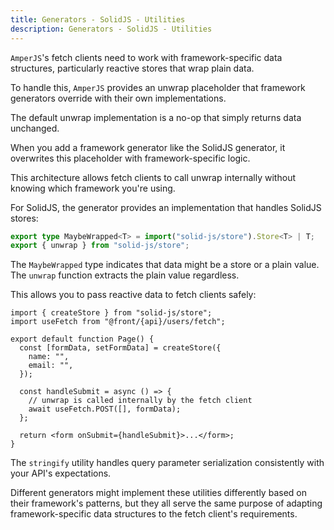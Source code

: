 ```yaml
---
title: Generators - SolidJS - Utilities
description: Generators - SolidJS - Utilities
---
```


`AmperJS`'s fetch clients need to work with framework-specific data structures,
particularly reactive stores that wrap plain data.

To handle this, `AmperJS` provides an unwrap placeholder
that framework generators override with their own implementations.

The default unwrap implementation is a no-op that simply returns data unchanged.

When you add a framework generator like the SolidJS generator,
it overwrites this placeholder with framework-specific logic.

This architecture allows fetch clients to call unwrap internally
without knowing which framework you're using.

For SolidJS, the generator provides an implementation that handles SolidJS stores:

```ts [lib/@front/{fetch}/unwrap.ts]
export type MaybeWrapped<T> = import("solid-js/store").Store<T> | T;
export { unwrap } from "solid-js/store";
```

The `MaybeWrapped` type indicates that data might be a store or a plain value.
The `unwrap` function extracts the plain value regardless.

This allows you to pass reactive data to fetch clients safely:

```tsx [pages/users/index.tsx]
import { createStore } from "solid-js/store";
import useFetch from "@front/{api}/users/fetch";

export default function Page() {
  const [formData, setFormData] = createStore({
    name: "",
    email: "",
  });

  const handleSubmit = async () => {
    // unwrap is called internally by the fetch client
    await useFetch.POST([], formData);
  };

  return <form onSubmit={handleSubmit}>...</form>;
}
```

The `stringify` utility handles query parameter serialization
consistently with your API's expectations.

Different generators might implement these utilities differently
based on their framework's patterns, but they all serve the same purpose
of adapting framework-specific data structures to the fetch client's requirements.
